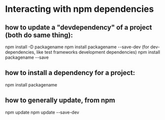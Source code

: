 # Interacting with npm dependencies

## how to update a "devdependency" of a project (both do same thing):
npm install -D packagename
npm install packagename --save-dev (for dev-dependencies, like test frameworks development dependencies)
npm install packagename --save

## how to install a dependency for a project:
npm install packagename

## how to generally update, from npm
npm update
npm update --save-dev

